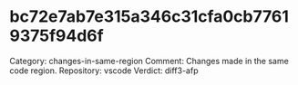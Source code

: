 # bc72e7ab7e315a346c31cfa0cb77619375f94d6f

Category: changes-in-same-region
Comment: Changes made in the same code region.
Repository: vscode
Verdict: diff3-afp